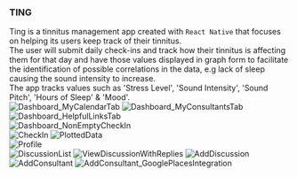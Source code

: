 
### TING

Ting is a tinnitus management app created with `React Native` that focuses on helping its users keep track of their tinnitus.<br />
The user will submit daily check-ins and track how their tinnitus is affecting them for that day and have those values displayed in graph form to facilitate the identification of possible correlations in the data, e.g lack of sleep causing the sound intensity to increase. <br/>
The app tracks values such as 'Stress Level', 'Sound Intensity', 'Sound Pitch', 'Hours of Sleep' & 'Mood'. <br />
![Dashboard_MyCalendarTab](https://user-images.githubusercontent.com/33811391/130128127-95720c4c-990d-43eb-9096-5bfedb449f57.jpg)
![Dashboard_MyConsultantsTab](https://user-images.githubusercontent.com/33811391/130128213-74c58e13-4a69-44f2-9818-f50421acc120.jpg)
![Dashboard_HelpfulLinksTab](https://user-images.githubusercontent.com/33811391/130128290-1852b9ca-54c1-45ab-9fc3-f8d7f274e83a.jpg) <br />
![Dashboard_NonEmptyCheckIn](https://user-images.githubusercontent.com/33811391/130128551-9d6426f0-ac60-48ae-a96d-df55a294b6d4.jpg) <br />
![CheckIn](https://user-images.githubusercontent.com/33811391/130129005-b8c1d3f4-4fc7-4b89-8468-17274c7b80f7.jpg)
![PlottedData](https://user-images.githubusercontent.com/33811391/130128722-359d176d-4170-49b9-80ab-0ccb78210133.jpg) <br />
![Profile](https://user-images.githubusercontent.com/33811391/130128895-0cf3ce96-a140-4774-9263-dcbd036450b2.jpg) <br />
![DiscussionList](https://user-images.githubusercontent.com/33811391/130129201-d9ffc23e-0ebf-4989-8f8f-d5382a59f460.jpg)
![ViewDiscussionWithReplies](https://user-images.githubusercontent.com/33811391/130129508-526184aa-2de8-4252-82dd-f46f056ca228.jpg)
![AddDiscussion](https://user-images.githubusercontent.com/33811391/130129568-2f42e719-8696-4d70-aee5-bd0045f570db.jpg) <br />
![AddConsultant](https://user-images.githubusercontent.com/33811391/130129667-35ca7b57-f895-496e-831e-41d3a1999437.jpg)
![AddConsultant_GooglePlacesIntegration](https://user-images.githubusercontent.com/33811391/130129722-9873549d-9489-43a7-8fc7-3c818e78e3f4.jpg)











